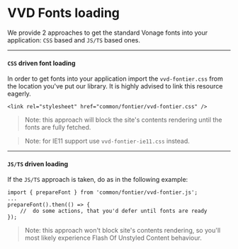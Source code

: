 # VVD Fonts loading

We provide 2 approaches to get the standard Vonage fonts into your application: `CSS` based and `JS/TS` based ones.

---

#### `CSS` driven font loading
In order to get fonts into your application import the `vvd-fontier.css` from the location you've put our library.
It is highly advised to link this resource eagerly.

```
<link rel="stylesheet" href="common/fontier/vvd-fontier.css" />
```

> Note: this approach will block the site's contents rendering until the fonts are fully fetched.

> Note: for IE11 support use `vvd-fontier-ie11.css` instead.

---

#### `JS/TS` driven loading
If the `JS/TS` approach is taken, do as in the following example:

```
import { prepareFont } from 'common/fontier/vvd-fontier.js';
...
prepareFont().then(() => {
	//	do some actions, that you'd defer until fonts are ready
});
```

> Note: this approach won't block site's contents rendering, so you'll most likely experience Flash Of Unstyled Content behaviour.